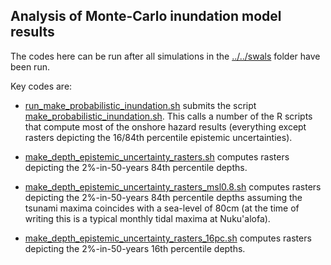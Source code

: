 Analysis of Monte-Carlo inundation model results
------------------------------------------------

The codes here can be run after all simulations in the [../../swals](../../swals) folder have been run.

Key codes are:

* [run_make_probabilistic_inundation.sh](run_make_probabilistic_inundation.sh) submits the script [make_probabilistic_inundation.sh](make_probabilistic_inundation.sh). This calls a number of the R scripts that compute most of the onshore hazard results (everything except rasters depicting the 16/84th percentile epistemic uncertainties).

* [make_depth_epistemic_uncertainty_rasters.sh](make_depth_epistemic_uncertainty_rasters.sh) computes rasters depicting the 2%-in-50-years 84th percentile depths.

* [make_depth_epistemic_uncertainty_rasters_msl0.8.sh](make_depth_epistemic_uncertainty_rasters_msl0.8.sh) computes rasters depicting the 2%-in-50-years 84th percentile depths assuming the tsunami maxima coincides with a sea-level of 80cm (at the time of writing this is a typical monthly tidal maxima at Nuku'alofa).

* [make_depth_epistemic_uncertainty_rasters_16pc.sh](make_depth_epistemic_uncertainty_rasters_16pc.sh) computes rasters depicting the 2%-in-50-years 16th percentile depths.
